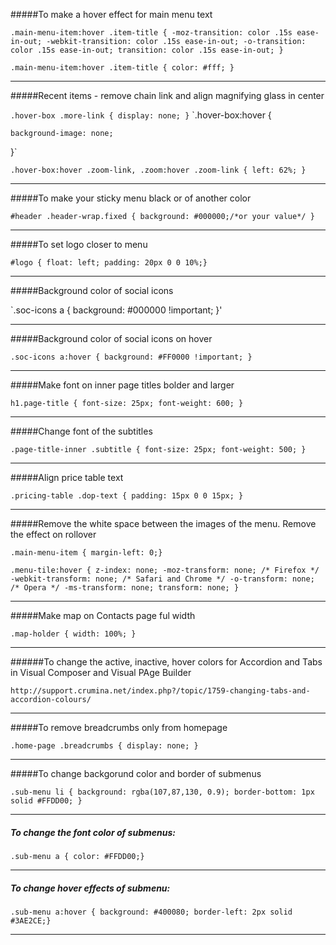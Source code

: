 #####To make a hover effect for main menu text

`.main-menu-item:hover .item-title {
    -moz-transition: color .15s ease-in-out;
    -webkit-transition: color .15s ease-in-out;
    -o-transition: color .15s ease-in-out;
    transition: color .15s ease-in-out;
}`

`.main-menu-item:hover .item-title {
    color: #fff;
}`

----------------------------------------------

#####Recent items - remove chain link and align magnifying glass in center

`.hover-box .more-link {
    display: none;
}`
`.hover-box:hover {

    background-image: none;

}`

`.hover-box:hover .zoom-link, .zoom:hover .zoom-link {
    left: 62%;
}`

-----------------------------------------------------

#####To make your sticky menu black or of another color

`#header .header-wrap.fixed {
background: #000000;/*or your value*/
}`

---------------------------------------- 

#####To set logo closer to menu

`#logo {
float: left;
padding: 20px 0 0 10%;}`

-------------------------------------------

#####Background color of social icons

`.soc-icons a {
background: #000000 !important;
}'

-----------------------------------------

#####Background color of social icons on hover

`.soc-icons a:hover {
background: #FF0000 !important;
}`

------------------------------------

#####Make font on inner page titles bolder and larger

`h1.page-title { font-size: 25px; font-weight: 600; }`

-----------------------------------

#####Change font of the subtitles

`.page-title-inner .subtitle { font-size: 25px; font-weight: 500; }`

-----------------------------------

#####Align price table text

`.pricing-table .dop-text { padding: 15px 0 0 15px; }`

---------------------------------

#####Remove the white space between the images of the menu. Remove the effect on rollover

`.main-menu-item { margin-left: 0;}`

`.menu-tile:hover {
    z-index: none;
    -moz-transform: none;
    /* Firefox */
    -webkit-transform: none;
    /* Safari and Chrome */
    -o-transform: none;
    /* Opera */
    -ms-transform: none;
    transform: none; }`

--------------------------------

#####Make map on Contacts page ful width

`.map-holder {
width: 100%;
}`

---------------------------------

######To change the active, inactive, hover colors for Accordion and Tabs in Visual Composer and Visual PAge Builder

`http://support.crumina.net/index.php?/topic/1759-changing-tabs-and-accordion-colours/`

---------------------------------------

#####To remove breadcrumbs only from homepage

`.home-page .breadcrumbs { display: none; }`

------------------------------------

#####To change backgorund color and border of submenus

`.sub-menu li {
background: rgba(107,87,130, 0.9);
border-bottom: 1px solid #FFDD00;
}`

-------------------------------------------

##### To change the font color of submenus:
`.sub-menu a {
color: #FFDD00;}`

------------------------------------------

##### To change hover effects of submenu:
`.sub-menu a:hover {
background: #400080;
border-left: 2px solid #3AE2CE;}`

-----------------------------------------
